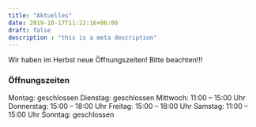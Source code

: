 ```yaml
---
title: "Aktuelles"
date: 2019-10-17T11:22:16+06:00
draft: false
description : "this is a meta description"
---
```


Wir haben im Herbst neue Öffnungszeiten! Bitte beachten!!!


### Öffnungszeiten

   Montag: geschlossen
   Dienstag: geschlossen
   Mittwoch: 11:00 – 15:00 Uhr
   Donnerstag: 15:00 – 18:00 Uhr
   Freitag: 15:00 – 18:00 Uhr
   Samstag: 11:00 – 15:00 Uhr
   Sonntag: geschlossen


